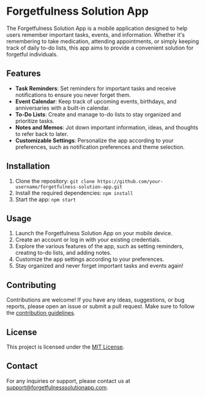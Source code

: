 # Forgetfulness Solution App

The Forgetfulness Solution App is a mobile application designed to help users remember important tasks, events, and information. Whether it's remembering to take medication, attending appointments, or simply keeping track of daily to-do lists, this app aims to provide a convenient solution for forgetful individuals.

## Features

- **Task Reminders**: Set reminders for important tasks and receive notifications to ensure you never forget them.
- **Event Calendar**: Keep track of upcoming events, birthdays, and anniversaries with a built-in calendar.
- **To-Do Lists**: Create and manage to-do lists to stay organized and prioritize tasks.
- **Notes and Memos**: Jot down important information, ideas, and thoughts to refer back to later.
- **Customizable Settings**: Personalize the app according to your preferences, such as notification preferences and theme selection.

## Installation

1. Clone the repository: `git clone https://github.com/your-username/forgetfulness-solution-app.git`
2. Install the required dependencies: `npm install`
3. Start the app: `npm start`

## Usage

1. Launch the Forgetfulness Solution App on your mobile device.
2. Create an account or log in with your existing credentials.
3. Explore the various features of the app, such as setting reminders, creating to-do lists, and adding notes.
4. Customize the app settings according to your preferences.
5. Stay organized and never forget important tasks and events again!

## Contributing

Contributions are welcome! If you have any ideas, suggestions, or bug reports, please open an issue or submit a pull request. Make sure to follow the [contribution guidelines](CONTRIBUTING.md).

## License

This project is licensed under the [MIT License](LICENSE).

## Contact

For any inquiries or support, please contact us at [support@forgetfulnesssolutionapp.com](mailto:support@forgetfulnesssolutionapp.com).
